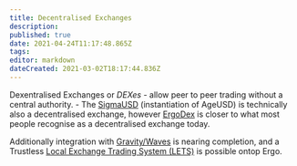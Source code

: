 ```yaml
---
title: Decentralised Exchanges
description: 
published: true
date: 2021-04-24T11:17:48.865Z
tags: 
editor: markdown
dateCreated: 2021-03-02T18:17:44.836Z
---
```


Dexentralised Exchanges or *DEXes* - allow peer to peer trading without a central authority. - The [SigmaUSD](/SigmaUSD) (instantiation of AgeUSD) is technically also a decentralised exchange, however [ErgoDex](/ErgoDex) is closer to what most people recognise as a decentralised exchange today.

Additionally integration with [Gravity/Waves](gravity) is nearing completion, and a Trustless  [Local Exchange Trading System (LETS)](/dex/Local-Exchange-Trading-System) is possible ontop Ergo. 